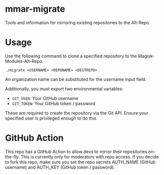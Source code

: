 # mmar-migrate
Tools and information for mirroring existing repositories to the Alt-Repo.

# Usage
Use the following command to clone a specified repository to the Magisk-Modules-Alt-Repo.

`./migrate <USERNAME> <REPONAME> <DESTREPO>`

An organization name can be substituted for the username input field.

Additionally, you must export two environmental variables:

* `GIT_USER`: Your GitHub username
* `GIT_TOKEN`: Your GitHub token / password

These are required to create the repository via the Git API. Ensure your specified user is privileged enough to do this.

# GitHub Action
This repo has a GitHub Action to allow devs to mirror their repositories on-the-fly. This is currently only for moderators with repo access. If you decide to fork this repo, make sure you set the repo secrets AUTH_NAME (GitHub username) and AUTH_KEY (GitHub token / password).
